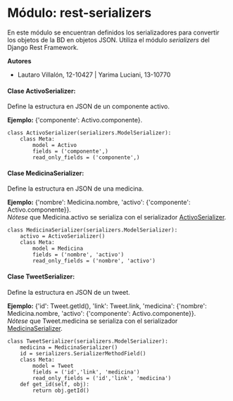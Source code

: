 # Módulo: rest-serializers

En este módulo se encuentran definidos los serializadores para convertir los objetos de la BD en objetos JSON. Utiliza el módulo *serializers* del Django Rest Framework.

**Autores**

* Lautaro Villalón, 12-10427 | Yarima Luciani, 13-10770

#### Clase ActivoSerializer:

Define la estructura en JSON de un componente activo.

**Ejemplo:** {'componente': Activo.componente}.
    
    class ActivoSerializer(serializers.ModelSerializer):
        class Meta:
            model = Activo
            fields = ('componente',)
            read_only_fields = ('componente',)

#### Clase MedicinaSerializer:

Define la estructura en JSON de una medicina.

**Ejemplo:** {'nombre': Medicina.nombre, 'activo': {'componente': Activo.componente}}.<br>
*Nótese* que Medicina.activo se serializa con el serializador [ActivoSerializer](#clase-activoserializer).
    
    class MedicinaSerializer(serializers.ModelSerializer):
        activo = ActivoSerializer()
        class Meta:
            model = Medicina
            fields = ('nombre', 'activo')
            read_only_fields = ('nombre', 'activo')

#### Clase TweetSerializer:

Define la estructura en JSON de un tweet.

**Ejemplo:**  {'id': Tweet.getId(), 'link': Tweet.link, 'medicina': {'nombre': Medicina.nombre, 'activo': {'componente': Activo.componente}}.<br>
*Nótese* que Tweet.medicina se serializa con el serializador [MedicinaSerializer](#clase-medicinaserializer).

    class TweetSerializer(serializers.ModelSerializer):
        medicina = MedicinaSerializer()
        id = serializers.SerializerMethodField()
        class Meta:
            model = Tweet
            fields = ('id','link', 'medicina')
            read_only_fields = ('id','link', 'medicina')
        def get_id(self, obj):
            return obj.getId()
